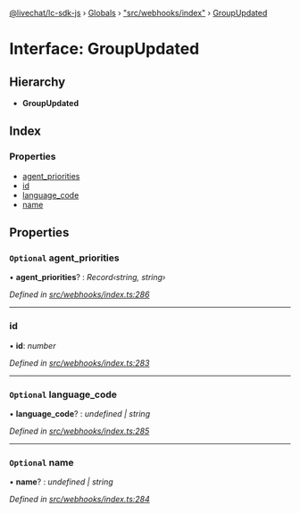 [@livechat/lc-sdk-js](../README.md) › [Globals](../globals.md) › ["src/webhooks/index"](../modules/_src_webhooks_index_.md) › [GroupUpdated](_src_webhooks_index_.groupupdated.md)

# Interface: GroupUpdated

## Hierarchy

* **GroupUpdated**

## Index

### Properties

* [agent_priorities](_src_webhooks_index_.groupupdated.md#optional-agent_priorities)
* [id](_src_webhooks_index_.groupupdated.md#id)
* [language_code](_src_webhooks_index_.groupupdated.md#optional-language_code)
* [name](_src_webhooks_index_.groupupdated.md#optional-name)

## Properties

### `Optional` agent_priorities

• **agent_priorities**? : *Record‹string, string›*

*Defined in [src/webhooks/index.ts:286](https://github.com/livechat/lc-sdk-js/blob/ac28f06/src/webhooks/index.ts#L286)*

___

###  id

• **id**: *number*

*Defined in [src/webhooks/index.ts:283](https://github.com/livechat/lc-sdk-js/blob/ac28f06/src/webhooks/index.ts#L283)*

___

### `Optional` language_code

• **language_code**? : *undefined | string*

*Defined in [src/webhooks/index.ts:285](https://github.com/livechat/lc-sdk-js/blob/ac28f06/src/webhooks/index.ts#L285)*

___

### `Optional` name

• **name**? : *undefined | string*

*Defined in [src/webhooks/index.ts:284](https://github.com/livechat/lc-sdk-js/blob/ac28f06/src/webhooks/index.ts#L284)*
